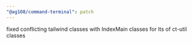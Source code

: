 ```yaml
---
"@ag108/command-terminal": patch
---
```


fixed conflicting tailwind classes with IndexMain classes for lts of ct-util classes
